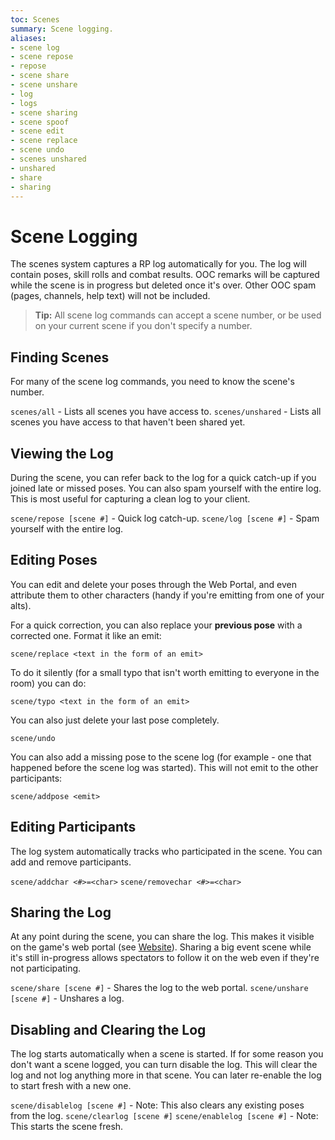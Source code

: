 ```yaml
---
toc: Scenes
summary: Scene logging.
aliases:
- scene log
- scene repose
- repose
- scene share
- scene unshare
- log
- logs
- scene sharing
- scene spoof
- scene edit
- scene replace
- scene undo
- scenes unshared
- unshared
- share
- sharing
---
```

# Scene Logging

The scenes system captures a RP log automatically for you.  The log will contain poses, skill rolls and combat results.  OOC remarks will be captured while the scene is in progress but deleted once it's over.  Other OOC spam (pages, channels, help text) will not be included.

> **Tip:** All scene log commands can accept a scene number, or be used on your current scene if you don't specify a number.

## Finding Scenes

For many of the scene log commands, you need to know the scene's number. 

`scenes/all` - Lists all scenes you have access to.
`scenes/unshared` - Lists all scenes you have access to that haven't been shared yet.

## Viewing the Log

During the scene, you can refer back to the log for a quick catch-up if you joined late or missed poses.  You can also spam yourself with the entire log.  This is most useful for capturing a clean log to your client.

`scene/repose [scene #]` - Quick log catch-up.
`scene/log [scene #]` - Spam yourself with the entire log.

## Editing Poses

You can edit and delete your poses through the Web Portal, and even attribute them to other characters (handy if you're emitting from one of your alts).  

For a quick correction, you can also replace your **previous pose** with a corrected one.  Format it like an emit:

`scene/replace <text in the form of an emit>`

To do it silently (for a small typo that isn't worth emitting to everyone in the room) you can do:

`scene/typo <text in the form of an emit>`

You can also just delete your last pose completely.

`scene/undo`

You can also add a missing pose to the scene log (for example - one that happened before the scene log was started).  This will not emit to the other participants:

`scene/addpose <emit>`

## Editing Participants

The log system automatically tracks who participated in the scene.   You can add and remove participants.

`scene/addchar <#>=<char>`
`scene/removechar <#>=<char>`

## Sharing the Log

At any point during the scene, you can share the log.  This makes it visible on the game's web portal (see [Website](/help/web_portal)).  Sharing a big event scene while it's still in-progress allows spectators to follow it on the web even if they're not participating.

`scene/share [scene #]` - Shares the log to the web portal.
`scene/unshare [scene #]` - Unshares a log.

## Disabling and Clearing the Log

The log starts automatically when a scene is started.  If for some reason you don't want a scene logged, you can turn disable the log.  This will clear the log and not log anything more in that scene.  You can later re-enable the log to start fresh with a new one.

`scene/disablelog [scene #]` - Note: This also clears any existing poses from the log.
`scene/clearlog [scene #]`
`scene/enablelog [scene #]` - Note: This starts the scene fresh.
